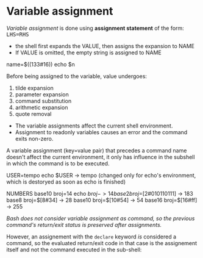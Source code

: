 # Variable assignment

*Variable assignment* is done using **assignment statement** of the form:    
<kbd>LHS=RHS</kbd>

- the shell first expands the VALUE, then assigns the expansion to NAME
- If VALUE is omitted, the empty string is assigned to NAME


name=$((133#16))
echo $n


Before being assigned to the variable, value undergoes:
1. tilde expansion
2. parameter expansion
3. command substitution
4. arithmetic expansion
5. quote removal 

* The variable assignments affect the current shell environment.
* Assignment to readonly variables causes an error and the command exits non-zero.

A variable assignment (key=value pair) that precedes a command name doesn't affect the current environment, it only has influence in the subshell in which the command is to be executed.

USER=tempo echo $USER   -> tempo (changed only for echo's environment, which is destoryed as soon as echo is finished)



NUMBERS
base10  broj=14      echo $broj -> 14
base2    broj=$[2#010110111]  -> 183
base8    broj=$[8#34]    -> 28
base10  broj=$[10#54]    -> 54
base16  broj=$[16#ff]    -> 255





*Bash does not consider variable assignment as command, so the previous command's return/exit status is preserved after assignments.*

However, an assignement with the `declare` keyword *is* considered a command, so the evaluated return/exit code in that case is the assignement itself and not the command executed in the sub-shell:
